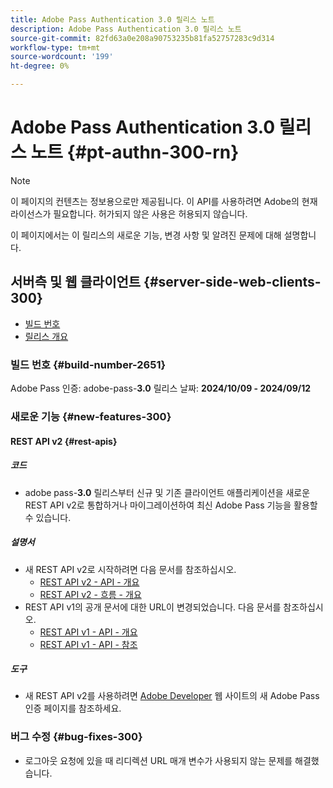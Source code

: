 ```yaml
---
title: Adobe Pass Authentication 3.0 릴리스 노트
description: Adobe Pass Authentication 3.0 릴리스 노트
source-git-commit: 82fd63a0e208a90753235b81fa52757283c9d314
workflow-type: tm+mt
source-wordcount: '199'
ht-degree: 0%

---
```


# Adobe Pass Authentication 3.0 릴리스 노트 {#pt-authn-300-rn}

>[!NOTE]
>
>이 페이지의 컨텐츠는 정보용으로만 제공됩니다. 이 API를 사용하려면 Adobe의 현재 라이선스가 필요합니다. 허가되지 않은 사용은 허용되지 않습니다.

이 페이지에서는 이 릴리스의 새로운 기능, 변경 사항 및 알려진 문제에 대해 설명합니다.

## 서버측 및 웹 클라이언트 {#server-side-web-clients-300}

* [빌드 번호](#build-number-300)
* [릴리스 개요](#release-overview-300)

### 빌드 번호 {#build-number-2651}

Adobe Pass 인증: adobe-pass-**3.0**
릴리스 날짜: **2024/10/09 - 2024/09/12**

### 새로운 기능 {#new-features-300}

#### REST API v2 {#rest-apis}

##### 코드

* adobe pass-**3.0** 릴리스부터 신규 및 기존 클라이언트 애플리케이션을 새로운 REST API v2로 통합하거나 마이그레이션하여 최신 Adobe Pass 기능을 활용할 수 있습니다.

##### 설명서

* 새 REST API v2로 시작하려면 다음 문서를 참조하십시오.
   * [REST API v2 - API - 개요](./rest-api-v2/apis/rest-api-v2-apis-overview.md)
   * [REST API v2 - 흐름 - 개요](./rest-api-v2/flows/rest-api-v2-flows-overview.md)
* REST API v1의 공개 문서에 대한 URL이 변경되었습니다. 다음 문서를 참조하십시오.
   * [REST API v1 - API - 개요](./rest-api-overview.md)
   * [REST API v1 - API - 참조](./rest-api-reference.md)

##### 도구

* 새 REST API v2를 사용하려면 [Adobe Developer](https://developer.adobe.com/adobe-pass) 웹 사이트의 새 Adobe Pass 인증 페이지를 참조하세요.

### 버그 수정 {#bug-fixes-300}

* 로그아웃 요청에 있을 때 리디렉션 URL 매개 변수가 사용되지 않는 문제를 해결했습니다.